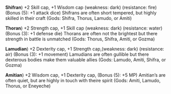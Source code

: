 
**Shifran**) +2 Skill cap, +1 Wisdom cap (weakness: dark) 
(resistance: fire) (Bonus (5): +1 attack dice) Shifrans are often short tempered, but highly skilled in their craft (Gods: Shifra, Thorus, Lamudo, or Amiti)
		
**Thoran**) +2 Strength cap, +1 Skill cap (weakness: dark) (resistance: water) (Bonus (3): +1 defense die) Thorans are often not the brightest but there strength in battle is unmatched (Gods: Thorus, Shifra, Amiti, or Gozma)

**Lamudian**) +2 Dexterity cap, +1 Strength cap,(weakness: dark) (resistance: air) (Bonus (3): +1 movement) Lamudians are often gullible but there dexterous bodies make them valuable allies (Gods: Lamudo, Amiti, Shifra, or Gozma)

**Amitian**) +2 Wisdom cap, +1 Dexterity cap, (Bonus (5): +5 MP) Amitian’s are often quiet, but are highly in touch with theire spirit (Gods: Amiti, Lamudo, Thorus, or Eneyeche)
